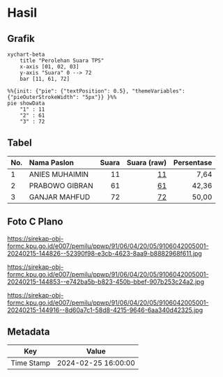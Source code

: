# Hasil

## Grafik

```mermaid
xychart-beta
    title "Perolehan Suara TPS"
    x-axis [01, 02, 03]
    y-axis "Suara" 0 --> 72
    bar [11, 61, 72]
```

```mermaid
%%{init: {"pie": {"textPosition": 0.5}, "themeVariables": {"pieOuterStrokeWidth": "5px"}} }%%
pie showData
    "1" : 11
    "2" : 61
    "3" : 72
```

## Tabel

| No. | Nama Paslon    | Suara | Suara (raw) | Persentase |
|:--- |:-------------- | -----:| -----------:| ----------:|
| 1   | ANIES MUHAIMIN | 11    | [11][p-1]   | 7,64       |
| 2   | PRABOWO GIBRAN | 61    | [61][p-2]   | 42,36      |
| 3   | GANJAR MAHFUD  | 72    | [72][p-3]   | 50,00      |


[p-1]: https://github.com/gigit-pemilu/pemilu-2024-91-papua/blob/main/pilpres/hitung-suara/sub/91-papua/sub/06-biak-numfor/sub/04-numfor-barat/sub/2005-kameri/sub/001-tps/sub/paslon-1.txt
[p-2]: https://github.com/gigit-pemilu/pemilu-2024-91-papua/blob/main/pilpres/hitung-suara/sub/91-papua/sub/06-biak-numfor/sub/04-numfor-barat/sub/2005-kameri/sub/001-tps/sub/paslon-2.txt
[p-3]: https://github.com/gigit-pemilu/pemilu-2024-91-papua/blob/main/pilpres/hitung-suara/sub/91-papua/sub/06-biak-numfor/sub/04-numfor-barat/sub/2005-kameri/sub/001-tps/sub/paslon-3.txt

## Foto C Plano

https://sirekap-obj-formc.kpu.go.id/e007/pemilu/ppwp/91/06/04/20/05/9106042005001-20240215-144826--52390f98-e3cb-4623-8aa9-b8882968f611.jpg

https://sirekap-obj-formc.kpu.go.id/e007/pemilu/ppwp/91/06/04/20/05/9106042005001-20240215-144853--e742ba5b-b823-450b-bbef-907b253c24a2.jpg

https://sirekap-obj-formc.kpu.go.id/e007/pemilu/ppwp/91/06/04/20/05/9106042005001-20240215-144916--8d60a7c1-58d8-4215-9646-6aa340d42325.jpg


## Metadata

| Key        | Value               |
| ---------- | ------------------- |
| Time Stamp | 2024-02-25 16:00:00 |



